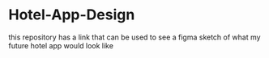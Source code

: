 # Hotel-App-Design
this repository has a link that can be used to see a figma sketch of what my future hotel app would look like 
